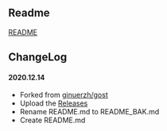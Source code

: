 ## Readme

[README](README_BAK.md)

## ChangeLog

#### 2020.12.14
* Forked from [ginuerzh/gost](https://github.com/ginuerzh/gost)
* Upload the [Releases](https://github.com/bttb520/gost/releases)
* Rename README.md to README_BAK.md
* Create README.md
